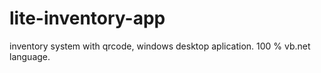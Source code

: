 # lite-inventory-app
inventory system with qrcode, windows desktop aplication. 100 % vb.net language.
